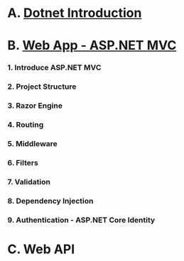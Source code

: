 # A. [Dotnet Introduction](https://github.com/locngdotcom/dotnettraining/tree/main/A.Dotnet_Introduction)

# B. [Web App - ASP.NET MVC](https://github.com/locngdotcom/dotnettraining/tree/main/B.Web_App)
  ### 1. Introduce ASP.NET MVC
  ### 2. Project Structure
  ### 3. Razor Engine
  ### 4. Routing
  ### 5. Middleware
  ### 6. Filters
  ### 7. Validation
  ### 8. Dependency Injection    
  ### 9. Authentication - ASP.NET Core Identity
# C. Web API


